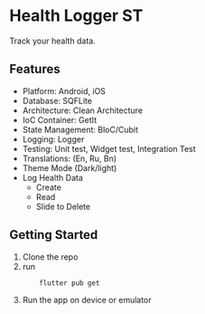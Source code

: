 # Health Logger ST

Track your health data.

## Features
- Platform: Android, iOS
- Database: SQFLite
- Architecture: Clean Architecture
- IoC Container: GetIt
- State Management: BloC/Cubit
- Logging: Logger
- Testing: Unit test, Widget test, Integration Test
- Translations: (En, Ru, Bn)
- Theme Mode (Dark/light)
- Log Health Data
    - Create
    - Read
    - Slide to Delete

## Getting Started
1. Clone the repo
2. run 
    ```sh
        flutter pub get
    ```
3. Run the app on device or emulator